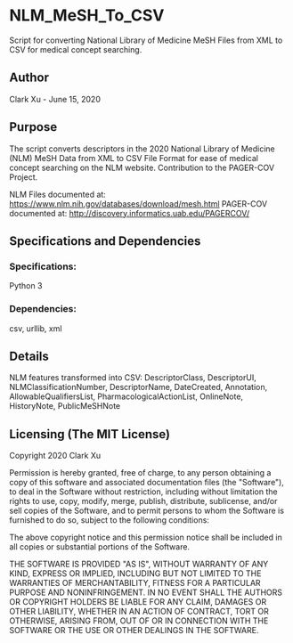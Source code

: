 # NLM_MeSH_To_CSV
Script for converting National Library of Medicine MeSH Files from XML to CSV for medical concept searching.

## Author
Clark Xu - June 15, 2020

## Purpose
The script converts descriptors in the 2020 National Library of Medicine (NLM) MeSH Data from XML to CSV File Format for ease of medical concept searching on the NLM website. Contribution to the PAGER-COV Project.

NLM Files documented at: https://www.nlm.nih.gov/databases/download/mesh.html
PAGER-COV documented at: http://discovery.informatics.uab.edu/PAGERCOV/

## Specifications and Dependencies
### Specifications:
Python 3
### Dependencies:
csv, urllib, xml

## Details
NLM features transformed into CSV:
DescriptorClass, DescriptorUI, NLMClassificationNumber, DescriptorName, DateCreated, Annotation, AllowableQualifiersList, PharmacologicalActionList, OnlineNote, HistoryNote, PublicMeSHNote

## Licensing (The MIT License)
Copyright 2020 Clark Xu

Permission is hereby granted, free of charge, to any person obtaining a copy of this software and associated documentation files (the "Software"), to deal in the Software without restriction, including without limitation the rights to use, copy, modify, merge, publish, distribute, sublicense, and/or sell copies of the Software, and to permit persons to whom the Software is furnished to do so, subject to the following conditions:

The above copyright notice and this permission notice shall be included in all copies or substantial portions of the Software.

THE SOFTWARE IS PROVIDED "AS IS", WITHOUT WARRANTY OF ANY KIND, EXPRESS OR IMPLIED, INCLUDING BUT NOT LIMITED TO THE WARRANTIES OF MERCHANTABILITY, FITNESS FOR A PARTICULAR PURPOSE AND NONINFRINGEMENT. IN NO EVENT SHALL THE AUTHORS OR COPYRIGHT HOLDERS BE LIABLE FOR ANY CLAIM, DAMAGES OR OTHER LIABILITY, WHETHER IN AN ACTION OF CONTRACT, TORT OR OTHERWISE, ARISING FROM, OUT OF OR IN CONNECTION WITH THE SOFTWARE OR THE USE OR OTHER DEALINGS IN THE SOFTWARE.
